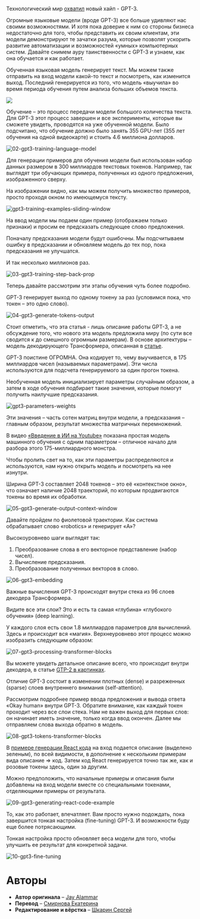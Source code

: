 Технологический мир [охватил](https://www.theverge.com/21346343/gpt-3-explainer-openai-examples-errors-agi-potential) новый хайп - GPT-3.

Огромные языковые модели (вроде GPT-3) все больше удивляют нас своими возможностями. И хотя пока доверие к ним со стороны бизнеса недостаточно для того, чтобы представить их своим клиентам, эти модели демонстрируют те зачатки разума, которые позволят ускорить развитие автоматизации и возможностей «умных» компьютерных систем. Давайте снимем ауру таинственности с GPT-3 и узнаем, как она обучается и как работает.

Обученная языковая модель генерирует текст. Мы можем также отправить на вход модели какой-то текст и посмотреть, как изменится выход. Последний генерируется из того, что модель «выучила» во время периода обучения путем анализа больших объемов текста.

![](https://habrastorage.org/webt/8o/c7/g9/8oc7g9innn4_n6mg0ryidnqzz7e.gif)

<cut/>

Обучение – это процесс передачи модели большого количества текста. Для GPT-3 этот процесс завершен и все эксперименты, которые вы сможете увидеть, проводятся на уже обученной модели. Было подсчитано, что обучение должно было занять 355 GPU-лет (355 лет обучения на одной видеокарте) и стоить 4.6 миллиона долларов.

![02-gpt3-training-language-model
](https://habrastorage.org/webt/ge/58/kl/ge58kl7civvhb2sumz49tazraii.gif)

Для генерации примеров для обучения модели был использован набор данных размером в 300 миллиардов текстовых токенов. Например, так выглядят три обучающих примера, полученных из одного предложения, изображенного сверху.

На изображении видно, как мы можем получить множество примеров, просто проходя окном по имеющемуся тексту.

![gpt3-training-examples-sliding-window](https://habrastorage.org/webt/l4/7y/9s/l47y9sn_uwpsrjxdr36_m5ww9_a.png)

На ввод модели мы подаем один пример (отображаем только признаки) и просим ее предсказать следующее слово предложения.

Поначалу предсказания модели будут ошибочны. Мы подсчитываем ошибку в предсказании и обновляем модель до тех пор, пока предсказания не улучшатся.

И так несколько миллионов раз.

![03-gpt3-training-step-back-prop](https://habrastorage.org/webt/32/w2/bu/32w2bu4fmycoja-kapw6juep9oa.gif)

Теперь давайте рассмотрим эти этапы обучения чуть более подробно.

GPT-3 генерирует выход по одному токену за раз (условимся пока, что токен – это одно слово).

![04-gpt3-generate-tokens-output](http://jalammar.github.io/images/gpt3/04-gpt3-generate-tokens-output.gif)

Стоит отметить, что эта статья - лишь описание работы GPT-3, а не обсуждение того, что нового эта модель предложила миру (по сути все сводится к до смешного огромным размерам). В основе архитектуры – модель декодирующего Трансформера, описанная в [статье](https://arxiv.org/pdf/1801.10198.pdf).

GPT-3 поистине ОГРОМНА. Она кодирует то, чему выучивается, в 175 миллиардов чисел (называемых параметрами). Эти числа используются для подсчета генерируемого за один прогон токена.

Необученная модель инициализирует параметры случайным образом, а затем в ходе обучения подбирает такие значения, которые помогут получить наилучшие предсказания.

![gpt3-parameters-weights](https://habrastorage.org/webt/ub/ta/5r/ubta5rjvaeuqjy0sohqit7unxjw.png)

Эти значения – часть сотен матриц внутри модели, а предсказания – главным образом, результат множества матричных перемножений.

В видео [«Введение в ИИ на Youtube»](https://arxiv.org/pdf/1801.10198.pdf) показана простая модель машинного обучения с одним параметром – отличное начало для разбора этого 175-миллиардного монстра.

Чтобы пролить свет на то, как эти параметры распределяются и используются, нам нужно открыть модель и посмотреть на нее изнутри.

Ширина GPT-3 составляет 2048 токенов – это её «контекстное окно», что означает наличие 2048 траекторий, по которым продвигаются токены во время их обработки.

![05-gpt3-generate-output-context-window](http://jalammar.github.io/images/gpt3/05-gpt3-generate-output-context-window.gif)

Давайте пройдем по фиолетовой траектории. Как система обрабатывает слово «robotics» и генерирует «A»?

Высокоуровнево шаги выглядят так:

1.	Преобразование слова в его векторное представление (набор чисел).
2.	Вычисление предсказания.
3.	Преобразование полученных векторов в слово.

![06-gpt3-embedding](https://habrastorage.org/webt/wv/zo/cp/wvzocpynvp5g-quyu7lny9dw6ze.gif)

Важные вычисления GPT-3 происходят внутри стека из 96 слоев декодера Трансформера.

Видите все эти слои? Это и есть та самая «глубина» «глубокого обучения» (deep learning).

У каждого слоя есть свои 1.8 миллиардов параметров для вычислений. Здесь и происходит вся «магия». Верхнеуровнево этот процесс можно изобразить следующим образом:

![07-gpt3-processing-transformer-blocks](https://habrastorage.org/webt/i2/qn/fv/i2qnfvpkrvls2ot_sywwh8l8oou.gif)

Вы можете увидеть детальное описание всего, что происходит внутри декодера, в статье [GTP-2 в картинках](https://habr.com/ru/post/490842/).

Отличие GPT-3 состоит в изменении плотных (dense) и разреженных (sparse) слоев внутреннего внимания (self-attention).

Рассмотрим подробнее пример ввода предложения и вывода ответа «Okay human» внутри GPT-3. Обратите внимание, как каждый токен проходит через все слои стека. Нам не важен выход для первых слов: он начинает иметь значение, только когда ввод окончен. Далее мы отправляем слова выхода обратно в модель.

![08-gpt3-tokens-transformer-blocks](http://jalammar.github.io/images/gpt3/08-gpt3-tokens-transformer-blocks.gif)

В [примере генерации React кода](https://twitter.com/sharifshameem/status/1284421499915403264) на вход подается описание (выделено зеленым), по всей видимости, в дополнение к нескольким примерам вида описание => код. Затем код React генерируется точно так же, как и розовые токены здесь, один за другим.

Можно предположить, что начальные примеры и описания были добавлены на вход модели вместе со специальными токенами, отделяющими примеры от результата.

![09-gpt3-generating-react-code-example](http://jalammar.github.io/images/gpt3/09-gpt3-generating-react-code-example.gif)

То, как это работает, впечатляет. Вам просто нужно подождать, пока завершится тонкая настройка (fine-tuning) GPT-3. И возможности буду еще более потрясающими.

Тонкая настройка просто обновляет веса модели для того, чтобы улучшить ее результат для конкретной задачи.

![10-gpt3-fine-tuning](https://habrastorage.org/webt/jm/tu/be/jmtubeqc2vhq3qj17u6a4qlptcs.gif)

# Авторы

* **Автор оригинала** – [Jay Alammar](http://jalammar.github.io/how-gpt3-works-visualizations-animations/)
* **Перевод** – [Смирнова Екатерина](https://habr.com/ru/users/smekur/)
* **Редактирование и вёрстка** – [Шкарин Сергей](https://habr.com/ru/users/kouki_rus/)